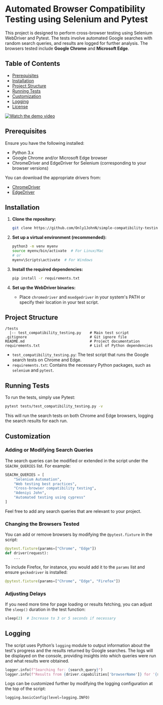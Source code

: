 # Automated Browser Compatibility Testing using Selenium and Pytest

This project is designed to perform cross-browser testing using Selenium WebDriver and Pytest. The tests involve automated Google searches with random search queries, and results are logged for further analysis. The browsers tested include **Google Chrome** and **Microsoft Edge**.

## Table of Contents

- [Prerequisites](#prerequisites)
- [Installation](#installation)
- [Project Structure](#project-structure)
- [Running Tests](#running-tests)
- [Customization](#customization)
- [Logging](#logging)
- [License](#license)

[![Watch the demo video](https://github.com/Only1JohnN/simple-login-automation_basic-approach/raw/main/ref/thumbnail.png)](https://youtu.be/7WdKkNK1MEo?si=yG3gtd6T_E5lSXWa)


## Prerequisites

Ensure you have the following installed:

- Python 3.x
- Google Chrome and/or Microsoft Edge browser
- ChromeDriver and EdgeDriver for Selenium (corresponding to your browser versions)

You can download the appropriate drivers from:
- [ChromeDriver](https://sites.google.com/a/chromium.org/chromedriver/downloads)
- [EdgeDriver](https://developer.microsoft.com/en-us/microsoft-edge/tools/webdriver/)

## Installation

1. **Clone the repository:**
   ```bash
   git clone https://github.com/Only1JohnN/simple-compatibility-testing_using-selenium.git
   ```

2. **Set up a virtual environment (recommended):**
   ```bash
   python3 -m venv myenv
   source myenv/bin/activate  # For Linux/Mac
   # or
   myenv\Scripts\activate  # For Windows
   ```

3. **Install the required dependencies:**
   ```bash
   pip install -r requirements.txt
   ```

4. **Set up the WebDriver binaries:**
   - Place `chromedriver` and `msedgedriver` in your system's PATH or specify their location in your test script.

## Project Structure

```
/tests
  |-- test_compatibility_testing.py    # Main test script
.gitignore                             # Git ignore file
README.md                              # Project documentation
requirements.txt                       # List of Python dependencies
```

- `test_compatibility_testing.py`: The test script that runs the Google search tests on Chrome and Edge.
- `requirements.txt`: Contains the necessary Python packages, such as `selenium` and `pytest`.

## Running Tests

To run the tests, simply use Pytest:

```bash
pytest tests/test_compatibility_testing.py -v
```

This will run the search tests on both Chrome and Edge browsers, logging the search results for each run.

## Customization

### Adding or Modifying Search Queries

The search queries can be modified or extended in the script under the `SEACRH_QUERIES` list. For example:

```python
SEACRH_QUERIES = [
    "Selenium Automation",
    "Web testing best practices",
    "Cross-browser compatibility testing",
    "Adeniyi John",
    "Automated testing using cypress"
]
```

Feel free to add any search queries that are relevant to your project.

### Changing the Browsers Tested

You can add or remove browsers by modifying the `@pytest.fixture` in the script:

```python
@pytest.fixture(params=["Chrome", "Edge"])
def driver(request):
    ...
```

To include Firefox, for instance, you would add it to the `params` list and ensure `geckodriver` is installed:

```python
@pytest.fixture(params=["Chrome", "Edge", "Firefox"])
```

### Adjusting Delays

If you need more time for page loading or results fetching, you can adjust the `sleep()` duration in the test function:

```python
sleep(2)  # Increase to 3 or 5 seconds if necessary
```

## Logging

The script uses Python’s `logging` module to output information about the test's progress and the results returned by Google searches. The logs will be displayed on the console, providing insights into which queries were run and what results were obtained.

```python
logger.info(f"Searching for: {search_query}")
logger.info(f"Results from {driver.capabilities['browserName']} for '{search_query}':")
```

Logs can be customized further by modifying the logging configuration at the top of the script:

```python
logging.basicConfig(level=logging.INFO)
```